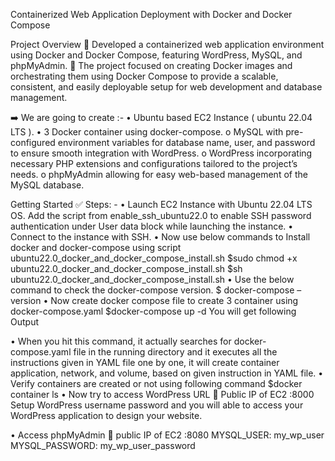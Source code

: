 Containerized Web Application Deployment with Docker and Docker Compose

Project Overview
🚀 Developed a containerized web application environment using Docker and Docker Compose, featuring WordPress, MySQL, and phpMyAdmin. 
🚀 The project focused on creating Docker images and orchestrating them using Docker Compose to provide a scalable, consistent, and easily deployable setup for web development and database management.

➡️ We are going to create :-
•	Ubuntu based EC2 Instance ( ubuntu 22.04 LTS ).
•	3 Docker container using docker-compose.
o	MySQL with pre-configured environment variables for database name, user, and password to ensure smooth integration with WordPress.
o	WordPress incorporating necessary PHP extensions and configurations tailored to the project’s needs.
o	phpMyAdmin allowing for easy web-based management of the MySQL database.

Getting Started
✅ Steps: -
•	Launch EC2 Instance with Ubuntu 22.04 LTS OS.  Add the script from enable_ssh_ubuntu22.0 to enable SSH password authentication under User data block while launching the instance.
•	Connect to the instance with SSH.
•	Now use below commands to Install docker and docker-compose using script ubuntu22.0_docker_and_docker_compose_install.sh
$sudo chmod +x  ubuntu22.0_docker_and_docker_compose_install.sh
$sh ubuntu22.0_docker_and_docker_compose_install.sh
•	Use the below command to check the docker-compose version.
$ docker-compose –version
•	Now create docker compose file to create 3 container using docker-compose.yaml
$docker-compose up -d
You will get following Output 
 
•	When you hit this command, it actually searches for docker-compose.yaml file in the running directory and it executes all the instructions given in YAML file one by one, it will create container application, network, and volume, based on given instruction in YAML file.
•	Verify containers are created or not using following command
$docker container ls
•	Now try to access WordPress URL  Public IP of EC2 :8000
Setup WordPress username password and you will able to access your WordPress application to design your website.

•	Access phpMyAdmin  public IP of EC2 :8080
MYSQL_USER: my_wp_user
MYSQL_PASSWORD: my_wp_user_password
